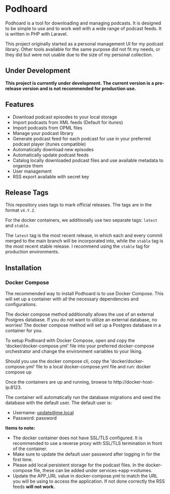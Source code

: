 # Podhoard
Podhoard is a tool for downloading and managing podcasts. It is designed to be simple to use and to work well with a wide range of podcast feeds. It is written in PHP with Laravel.

This project originally started as a personal management UI for my podcast library. Other tools available for the same purpose did not fit my needs, or they did but were not usable due to the size of my personal collection.

## Under Development
**This project is currently under development. The current version is a pre-release version and is not recommended for production use.**

## Features
- Download podcast episodes to your local storage
- Import podcasts from XML feeds (Default for itunes)
- Import podcasts from OPML files
- Manage your podcast library
- Generate podcast feed for each podcast for use in your preferred podcast player (itunes compatible)
- Automatically download new episodes
- Automatically update podcast feeds
- Catalog locally downloaded podcast files and use available metadata to organize them
- User management
- RSS export available with secret key

## Release Tags
This repository uses tags to mark official releases. The tags are in the format `vX.Y.Z`. 

For the docker containers, we additionally use two separate tags: `latest` and `stable`.  

The `latest` tag is the most recent release, in which each and every commit merged to the main branch will be incorporated into, while the `stable` tag is the most recent stable release. I recommend using the `stable` tag for production environments.


## Installation

### Docker Compose
The recommended way to install Podhoard is to use Docker Compose. This will set up a container with all the necessary dependencies and configurations.

The docker compose method additionally allows the use of an external Postgres database. If you do not want to utilize an external database, no worries! The docker compose method will set up a Postgres database in a container for you.

To setup Podhoard with Docker Compose, open and copy the 'docker/docker-compose.yml' file into your preferred docker-compose orchestrator and change the environment variables to your liking. 

Should you use the docker compose cli, copy the 'docker/docker-compose.yml' file to a local docker-compose.yml file and run: docker compose up 

Once the containers are up and running, browse to http://docker-host-ip:8123. 

The container will automatically run the database migrations and seed the database with the default user. The default user is:
- Username: update@me.local
- Password: password

**Items to note:** 
- The docker container does not have SSL/TLS configured. It is recommended to use a reverse proxy with SSL/TLS termination in front of the container.
- Make sure to update the default user password after logging in for the first time.
- Please add local persistent storage for the podcast files. In the docker-compose file, these can be added under services->app->volumes.
- Update the APP_URL value in docker-compose.yml to match the URL you will be using to access the application. If not done correctly the RSS feeds **will not work.**

